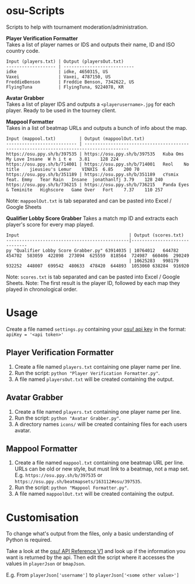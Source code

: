 # osu-Scripts
Scripts to help with tournament moderation/administration.

**Player Verification Formatter**  
Takes a list of player names or IDS and outputs their name, ID and ISO country code.
```
Input (players.txt) | Output (playersOut.txt)    
------------------- | ---------------------------
idke                | idke, 4650315, US          
Vaxei               | Vaxei, 4787150, US         
FreddieBenson       | Freddie Benson, 7342622, US
FlyingTuna          | FlyingTuna, 9224078, KR    
```

**Avatar Grabber**  
Takes a list of player IDS and outputs a `<playerusername>.jpg` for each player. Ready to be used in the tourney client.

**Mappool Formatter**  
Takes in a list of beatmap URLs and outputs a bunch of info about the map.
```
Input (mappool.txt)         | Output (mappoolOut.txt)                                                                
--------------------------- | ---------------------------------------------------------------------------------------
https://osu.ppy.sh/b/397535 | https://osu.ppy.sh/b/397535	Kuba Oms	My Love	Insane	W h i t e	3.81	128	224             
https://osu.ppy.sh/b/714001 | https://osu.ppy.sh/b/714001	Reol	No title	jieusieu's Lemur	VINXIS	6.85	200	70          
https://osu.ppy.sh/b/351189 | https://osu.ppy.sh/b/351189	cYsmix feat. Emmy	Tear Rain	Insane	jonathanlfj	3.79	128	240
https://osu.ppy.sh/b/736215 | https://osu.ppy.sh/b/736215	Panda Eyes & Teminite	Highscore	Game Over	Fort	7.37	110	257
```
Note: `mappoolOut.txt` is tab separated and can be pasted into Excel / Google Sheets

**Qualifier Lobby Score Grabber**
Takes a match mp ID and  extracts each player's score for every map played.
```
Input                                          | Output (scores.txt)
-----------------------------------------------|------------------------------
py "Qualifier Lobby Score Grabber.py" 63914035 | 10764012	644782	454702	583059	422898	273094	625559	818564	724987	660406	290249
                                               | 10625283	998179	932252	448007	699542	480633	478420	644893	1053060	638284	916920
```
Note: `scores.txt` is tab separated and can be pasted into Excel / Google Sheets.
Note: The first result is the player ID, followed by each map they played in chronological order.

# Usage
Create a file named `settings.py` containing your [osu! api key](https://osu.ppy.sh/p/api) in the format:  
`apiKey = '<api token>'`

## Player Verification Formatter
1. Create a file named `players.txt` containing one player name per line.  
1. Run the script: `python "Player Verification Formatter.py"`.  
1. A file named `playersOut.txt` will be created containing the output.

## Avatar Grabber
1. Create a file named `players.txt` containing one player name per line.  
1. Run the script: `python "Avatar Grabber.py"`.  
1. A directory names `icons/` will be created containing files for each users avatar.

## Mappool Formatter
1. Create a file named `mappool.txt` containing one beatmap URL per line.  URLs can be old or new style, but must 
link to a beatmap, not a map set.
E.g. `https://osu.ppy.sh/b/397535` or `https://osu.ppy.sh/beatmapsets/163112#osu/397535`.  
1. Run the script: `python "Mappool Formatter.py"`.  
1. A file named `mappoolOut.txt` will be created containing the output.

# Customisation
To change what's output from the files, only a basic understanding of Python is required.

Take a look at the [osu! API Reference V1](https://github.com/ppy/osu-api/wiki) and look up if the information you want is returned by the api. Then edit the script where it accesses the values in `playerJson` or `bmapJson`.

E.g. From `playerJson['username']` to `playerJson['<some other value>']`
